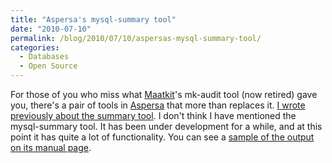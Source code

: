 ```yaml
---
title: "Aspersa's mysql-summary tool"
date: "2010-07-10"
permalink: /blog/2010/07/10/aspersas-mysql-summary-tool/
categories:
  - Databases
  - Open Source
---
```

For those of you who miss what [Maatkit][1]'s mk-audit tool (now retired) gave you, there's a pair of tools in [Aspersa][2] that more than replaces it. [I wrote previously about the summary tool][3]. I don't think I have mentioned the mysql-summary tool. It has been under development for a while, and at this point it has quite a lot of functionality. You can see a [sample of the output on its manual page][4].

 [1]: http://www.maatkit.org/
 [2]: http://code.google.com/p/aspersa/
 [3]: http://www.xaprb.com/blog/2010/05/16/apsersas-summary-tool-supports-adaptec-and-megaraid-controllers/
 [4]: http://aspersa.googlecode.com/svn/html/mysql-summary.html
